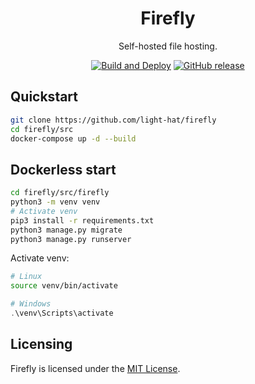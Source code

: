 <div align="center">
<h1>Firefly</h1>

Self-hosted file hosting.

[![Build and Deploy](https://github.com/light-hat/firefly/actions/workflows/pipe.yml/badge.svg)](https://github.com/light-hat/firefly/actions/workflows/pipe.yml/)
[![GitHub release](https://img.shields.io/github/v/release/light-hat/firefly.svg)](https://GitHub.com/light-hat/firefly/releases/)

</div>

## Quickstart

```bash
git clone https://github.com/light-hat/firefly
cd firefly/src
docker-compose up -d --build
```

## Dockerless start

```bash
cd firefly/src/firefly
python3 -m venv venv
# Activate venv
pip3 install -r requirements.txt
python3 manage.py migrate
python3 manage.py runserver
```

Activate venv:

```bash
# Linux
source venv/bin/activate
```

```powershell
# Windows
.\venv\Scripts\activate
```

## Licensing

Firefly is licensed under the [MIT License](https://github.com/light-hat/firefly/blob/master/LICENSE).
